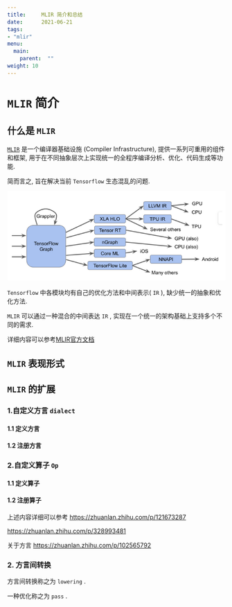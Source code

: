 ```yaml
---
title:     MLIR 简介和总结
date:      2021-06-21
tags:
- "mlir"
menu:
  main:
    parent:  ""
weight: 10
---
```



# `MLIR` 简介


## 什么是 `MLIR`

[`MLIR`](https://mlir.llvm.org/) 是一个编译器基础设施 (Compiler Infrastructure), 提供一系列可重用的组件和框架, 用于在不同抽象层次上实现统一的全程序编译分析、优化、代码生成等功能.

简而言之, 旨在解决当前 `Tensorflow` 生态混乱的问题.

![tf_ecosystem](images/problem_with_tf_ecosystem.png)

`Tensorflow` 中各模块均有自己的优化方法和中间表示( `IR` ), 缺少统一的抽象和优化方法.

`MLIR` 可以通过一种混合的中间表达 `IR` , 实现在一个统一的架构基础上支持多个不同的需求.

详细内容可以参考[MLIR官方文档](https://mlir.llvm.org/docs/)

## `MLIR` 表现形式


## `MLIR` 的扩展 

### 1.自定义方言 `dialect`

#### 1.1 定义方言

#### 1.2 注册方言

### 2.自定义算子 `Op`

#### 1.1 定义算子

#### 1.2 注册算子

上述内容详细可以参考 https://zhuanlan.zhihu.com/p/121673287 

https://zhuanlan.zhihu.com/p/328993481

关于方言 https://zhuanlan.zhihu.com/p/102565792

### 2. 方言间转换

方言间转换称之为 `lowering` . 

一种优化称之为 `pass` .

